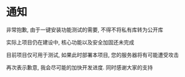 # 通知

非常抱歉, 由于一键安装功能测试的需要, 不得不将私有库转为公开库

实际上项目仍在建设中, 核心功能以及安全加固还未完成

目前项目仅可用于测试, 如果此时部署本项目, 您的服务器将有可能遭受攻击


再次表示歉意, 我会尽可能的加快开发进度. 同时感谢大家的支持
